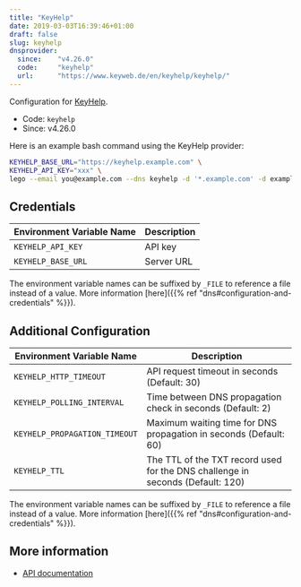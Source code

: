 ```yaml
---
title: "KeyHelp"
date: 2019-03-03T16:39:46+01:00
draft: false
slug: keyhelp
dnsprovider:
  since:    "v4.26.0"
  code:     "keyhelp"
  url:      "https://www.keyweb.de/en/keyhelp/keyhelp/"
---
```


<!-- THIS DOCUMENTATION IS AUTO-GENERATED. PLEASE DO NOT EDIT. -->
<!-- providers/dns/keyhelp/keyhelp.toml -->
<!-- THIS DOCUMENTATION IS AUTO-GENERATED. PLEASE DO NOT EDIT. -->


Configuration for [KeyHelp](https://www.keyweb.de/en/keyhelp/keyhelp/).


<!--more-->

- Code: `keyhelp`
- Since: v4.26.0


Here is an example bash command using the KeyHelp provider:

```bash
KEYHELP_BASE_URL="https://keyhelp.example.com" \
KEYHELP_API_KEY="xxx" \
lego --email you@example.com --dns keyhelp -d '*.example.com' -d example.com run
```




## Credentials

| Environment Variable Name | Description |
|-----------------------|-------------|
| `KEYHELP_API_KEY` | API key |
| `KEYHELP_BASE_URL` | Server URL |

The environment variable names can be suffixed by `_FILE` to reference a file instead of a value.
More information [here]({{% ref "dns#configuration-and-credentials" %}}).


## Additional Configuration

| Environment Variable Name | Description |
|--------------------------------|-------------|
| `KEYHELP_HTTP_TIMEOUT` | API request timeout in seconds (Default: 30) |
| `KEYHELP_POLLING_INTERVAL` | Time between DNS propagation check in seconds (Default: 2) |
| `KEYHELP_PROPAGATION_TIMEOUT` | Maximum waiting time for DNS propagation in seconds (Default: 60) |
| `KEYHELP_TTL` | The TTL of the TXT record used for the DNS challenge in seconds (Default: 120) |

The environment variable names can be suffixed by `_FILE` to reference a file instead of a value.
More information [here]({{% ref "dns#configuration-and-credentials" %}}).




## More information

- [API documentation](https://app.swaggerhub.com/apis-docs/keyhelp/api/)

<!-- THIS DOCUMENTATION IS AUTO-GENERATED. PLEASE DO NOT EDIT. -->
<!-- providers/dns/keyhelp/keyhelp.toml -->
<!-- THIS DOCUMENTATION IS AUTO-GENERATED. PLEASE DO NOT EDIT. -->
